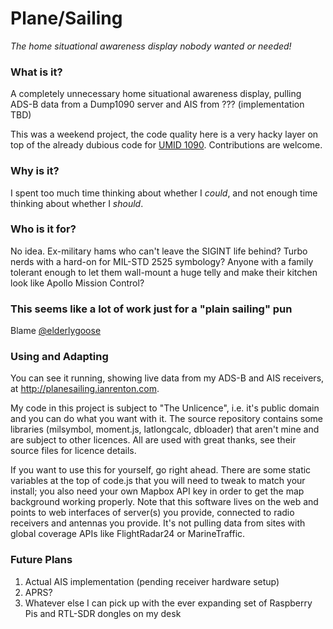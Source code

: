 # Plane/Sailing

*The home situational awareness display nobody wanted or needed!*

### What is it?

A completely unnecessary home situational awareness display, pulling ADS-B data from a Dump1090 server and AIS from ??? (implementation TBD)

This was a weekend project, the code quality here is a very hacky layer on top of the already dubious code for [UMID 1090](https://github.com/ianrenton/umid1090). Contributions are welcome.

### Why is it?

I spent too much time thinking about whether I *could*, and not enough time thinking about whether I *should*.

### Who is it for?

No idea. Ex-military hams who can't leave the SIGINT life behind? Turbo nerds with a hard-on for MIL-STD 2525 symbology? Anyone with a family tolerant enough to let them wall-mount a huge telly and make their kitchen look like Apollo Mission Control?

### This seems like a lot of work just for a "plain sailing" pun

Blame [@elderlygoose](https://twitter.com/ElderlyGoose)

### Using and Adapting

You can see it running, showing live data from my ADS-B and AIS receivers, at http://planesailing.ianrenton.com.

My code in this project is subject to "The Unlicence", i.e. it's public domain and you can do what you want with it. The source repository contains some libraries (milsymbol, moment.js, latlongcalc, dbloader) that aren't mine and are subject to other licences. All are used with great thanks, see their source files for licence details.

If you want to use this for yourself, go right ahead. There are some static variables at the top of code.js that you will need to tweak to match your install; you also need your own Mapbox API key in order to get the map background working properly. Note that this software lives on the web and points to web interfaces of server(s) you provide, connected to radio receivers and antennas you provide. It's not pulling data from sites with global coverage APIs like FlightRadar24 or MarineTraffic.

### Future Plans

1. Actual AIS implementation (pending receiver hardware setup)
2. APRS?
3. Whatever else I can pick up with the ever expanding set of Raspberry Pis and RTL-SDR dongles on my desk